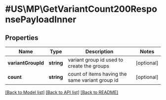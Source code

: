 # #US\MP\GetVariantCount200ResponsePayloadInner

## Properties

Name | Type | Description | Notes
------------ | ------------- | ------------- | -------------
**variantGroupId** | **string** | variant group id used to create the groups | [optional]
**count** | **string** | count of items having the same variant group id | [optional]


[[Back to Model list]](../) [[Back to API list]](../../Api/US/MP) [[Back to README]](../../README.md)
